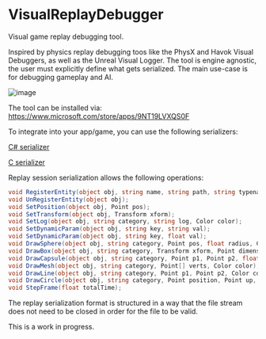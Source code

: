# VisualReplayDebugger
Visual game replay debugging tool.

Inspired by physics replay debugging toos like the PhysX and Havok Visual Debuggers, as well as the Unreal Visual Logger.
The tool is engine agnostic, the user must explicitly define what gets serialized.
The main use-case is for debugging gameplay and AI.

![image](https://user-images.githubusercontent.com/44268295/137595268-1eddf06a-293e-4743-9abc-3efb9a5ccc33.png)

The tool can be installed via: https://www.microsoft.com/store/apps/9NT19LVXQS0F

To integrate into your app/game, you can use the following serializers:

[C# serializer](Replay/Serializers/dotnet/ReplayCapture.cs)

[C serializer](Replay/Serializers/c/ReplayCapture.h)

Replay session serialization allows the following operations:

``` C#
void RegisterEntity(object obj, string name, string path, string typename, string categoryname, Transform initialTransofrm, Dictionary<string, string> staticParameters = null);
void UnRegisterEntity(object obj);
void SetPosition(object obj, Point pos);
void SetTransform(object obj, Transform xform);
void SetLog(object obj, string category, string log, Color color);
void SetDynamicParam(object obj, string key, string val);
void SetDynamicParam(object obj, string key, float val);
void DrawSphere(object obj, string category, Point pos, float radius, Color color);
void DrawBox(object obj, string category, Transform xform, Point dimensions, Color color);
void DrawCapsule(object obj, string category, Point p1, Point p2, float radius, Color color);
void DrawMesh(object obj, string category, Point[] verts, Color color);
void DrawLine(object obj, string category, Point p1, Point p2, Color color);
void DrawCircle(object obj, string category, Point position, Point up, float radius, Color color);
void StepFrame(float totalTime);
```

The replay serialization format is structured in a way that the file stream does not need to be closed in order for the file to be valid.

This is a work in progress.
